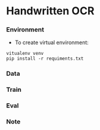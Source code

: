 # Handwritten OCR

### Environment

- To create virtual environment:
```
vitualenv venv
pip install -r requiments.txt
```

### Data

### Train

### Eval

### Note